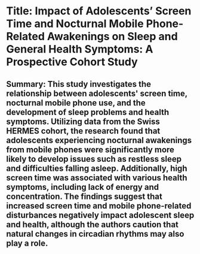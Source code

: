 # Title: Impact of Adolescents’ Screen Time and Nocturnal Mobile Phone-Related Awakenings on Sleep and General Health Symptoms: A Prospective Cohort Study

## Summary: This study investigates the relationship between adolescents' screen time, nocturnal mobile phone use, and the development of sleep problems and health symptoms. Utilizing data from the Swiss HERMES cohort, the research found that adolescents experiencing nocturnal awakenings from mobile phones were significantly more likely to develop issues such as restless sleep and difficulties falling asleep. Additionally, high screen time was associated with various health symptoms, including lack of energy and concentration. The findings suggest that increased screen time and mobile phone-related disturbances negatively impact adolescent sleep and health, although the authors caution that natural changes in circadian rhythms may also play a role.